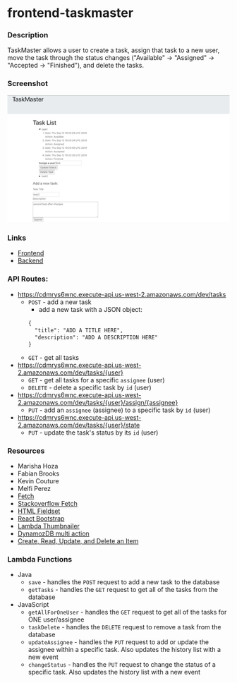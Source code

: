 # frontend-taskmaster

### Description
TaskMaster allows a user to create a task, assign that task to a new user, move the task through the status changes ("Available" -> "Assigned" -> "Accepted -> "Finished"), and delete the tasks.

### Screenshot
![screenshot](./frontend-taskmaster/src/assets/taskmaster.png)

### Links
* [Frontend](http://taskmaster-np.s3-website-us-west-2.amazonaws.com/)
* [Backend](https://cdmrys6wnc.execute-api.us-west-2.amazonaws.com/dev/tasks)

### API Routes:
* https://cdmrys6wnc.execute-api.us-west-2.amazonaws.com/dev/tasks
  * `POST` - add a new task
    * add a new task with a JSON object:
    ```
    {
      "title": "ADD A TITLE HERE",
      "description": "ADD A DESCRIPTION HERE"
    }
    ```
  * `GET` - get all tasks
* https://cdmrys6wnc.execute-api.us-west-2.amazonaws.com/dev/tasks/{user}
  * `GET` - get all tasks for a specific `assignee` (user)
  * `DELETE` - delete a specific task by `id` (user)
* https://cdmrys6wnc.execute-api.us-west-2.amazonaws.com/dev/tasks/{user}/assign/{assignee}
  * `PUT` - add an `assignee` (assignee) to a specific task by `id` (user)
* https://cdmrys6wnc.execute-api.us-west-2.amazonaws.com/dev/tasks/{user}/state
  * `PUT` - update the task's status by its `id` (user)

### Resources
* Marisha Hoza
* Fabian Brooks
* Kevin Couture
* Melfi Perez
* [Fetch](https://developer.mozilla.org/en-US/docs/Web/API/Fetch_API/Using_Fetch)
* [Stackoverflow Fetch](https://stackoverflow.com/questions/40284338/javascript-fetch-delete-and-put-requests)
* [HTML Fieldset](https://www.w3schools.com/tags/tag_fieldset.asp)
* [React Bootstrap](https://react-bootstrap.github.io/getting-started/introduction/)
* [Lambda Thumbnailer](https://docs.aws.amazon.com/lambda/latest/dg/with-s3-example.html)
* [DynamozDB multi action](https://stackoverflow.com/questions/39382050/dynamodb-update-item-multi-action)
* [Create, Read, Update, and Delete an Item](https://docs.aws.amazon.com/amazondynamodb/latest/developerguide/GettingStarted.Js.03.html#GettingStarted.Js.03.03)

### Lambda Functions
* Java
  * `save` - handles the `POST` request to add a new task to the database
  * `getTasks` - handles the `GET` request to get all of the tasks from the database
* JavaScript
  * `getAllForOneUser` - handles the `GET` request to get all of the tasks for ONE user/assignee
  * `taskDelete` - handles the `DELETE` request to remove a task from the database
  * `updateAssignee` - handles the `PUT` request to add or update the assignee within a specific task. Also updates the history list with a new event
  * `changeStatus` - handles the `PUT` request to change the status of a specific task. Also updates the history list with a new event
